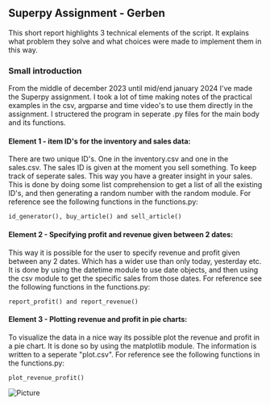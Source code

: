## Superpy Assignment - Gerben 

This short report highlights 3 technical elements of the script.
It explains what problem they solve and what choices were made to implement them in this way.

### Small introduction 

From the middle of december 2023 until mid/end january 2024 I've made the Superpy assignment.
I took a lot of time making notes of the practical examples in the csv, 
argparse and time video's to use them directly in the assignment. 
I structered the program in seperate .py files for the main body and its functions. 

#### Element 1 - item ID's for the inventory and sales data:

There are two unique ID's. One in the inventory.csv and one in the sales.csv. 
The sales ID is given at the moment you sell something. To keep track of seperate sales.
This way you have a greater insight in your sales. This is done by doing some list comprehension to get a list of all the existing ID's, 
and then generating a random number with the random module. For reference see the following functions in the functions.py:

    id_generator(), buy_article() and sell_article()


#### Element 2 - Specifying profit and revenue given between 2 dates:

This way it is possible for the user to specify revenue and profit given between any 2 dates. 
Which has a wider use than only today, yesterday etc. It is done by using the datetime module to use date objects, 
and then using the csv module to get the specific sales from those dates. 
For reference see the following functions in the functions.py:

    report_profit() and report_revenue()

#### Element 3 - Plotting revenue and profit in pie charts:

To visualize the data in a nice way its possible plot the revenue and profit in a pie chart. It is done so by using the matplotlib module. 
The information is written to a seperate "plot.csv". For reference see the following functions in the functions.py:

    plot_revenue_profit()

![Picture](https://raw.githubusercontent.com/gerbenvos18/Superpy/main/Revenue_profit_plot.png?token=GHSAT0AAAAAACMPWMK6QMLBHGN6XBUKHNXGZNWXETA)


